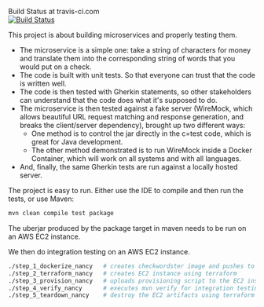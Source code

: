 Build Status at travis-ci.com<BR/>
[![Build Status](https://travis-ci.com/hdeiner/CheckWordster.svg?branch=master)](https://travis-ci.com/hdeiner/CheckWordster)

This project is about building microservices and properly testing them.

- The microservice is a simple one: take a string of characters for money and translate them into the corresponding string of words that you would put on a check.
- The code is built with unit tests. So that everyone can trust that the code is written well.
- The code is then tested with Gherkin statements, so other stakeholders can understand that the code does what it's supposed to do.
- The microservice is then tested against a fake server (WireMock, which allows beautiful URL request matching and response generation, and breaks the client/server dependency), brought up two different ways:
  - One method is to control the jar directly in the c=test code, which is great for Java development.
  - The other method demonstrated is to run WireMock inside a Docker Container, which will work on all systems and with all languages.
- And, finally, the same Gherkin tests are run against a locally hosted server.

The project is easy to run.  Either use the IDE to compile and then run the tests, or use Maven:
```bash
mvn clean compile test package
```

The uberjar produced by the package target in maven needs to be run on an AWS EC2 instance.

We then do integration testing on an  AWS EC2 instance.
```bash
./step_1_dockerize_nancy   # creates checkwordster image and pushes to DockerHub
./step_2_terraform_nancy   # creates EC2 instance using terraform
./step_3_provision_nancy   # uploads provisioning script to the EC2 instance and executes it
./step_4_verify_nancy      # executes mvn verify for integration testing against the EC2 REST server
./step_5_teardown_nancy    # destroy the EC2 artifacts using terraform
```
